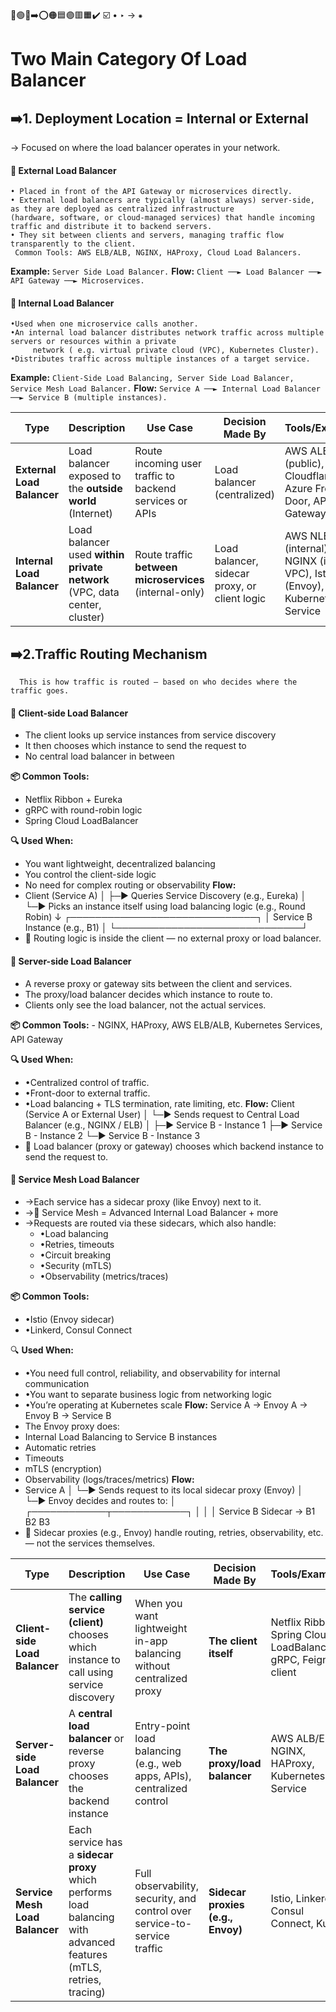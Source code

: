 🔵🟢🔴➡️⭕🟠🟦🟣🟥🟧✔️
☑️
•
‣
→
⁕
# Two Main Category Of Load Balancer

## ➡️1. Deployment Location = Internal or External
→ Focused on where the load balancer operates in your network.

#### 🔵 External Load Balancer
    • Placed in front of the API Gateway or microservices directly.  
    • External load balancers are typically (almost always) server-side, as they are deployed as centralized infrastructure  
    (hardware, software, or cloud-managed services) that handle incoming traffic and distribute it to backend servers.  
    • They sit between clients and servers, managing traffic flow transparently to the client.  
     Common Tools: AWS ELB/ALB, NGINX, HAProxy, Cloud Load Balancers.
**Example:** `Server Side Load Balancer.`
**Flow:** `Client ──► Load Balancer ──► API Gateway ──► Microservices.`

#### 🔵 Internal Load Balancer
    •Used when one microservice calls another.
    •An internal load balancer distributes network traffic across multiple servers or resources within a private 
         network ( e.g. virtual private cloud (VPC), Kubernetes Cluster).
    •Distributes traffic across multiple instances of a target service.
**Example:** `Client-Side Load Balancing, Server Side Load Balancer, Service Mesh Load Balancer.`
**Flow:** `Service A ──► Internal Load Balancer ──► Service B (multiple instances).`

| **Type**                   | **Description**                                                           | **Use Case**                                            | **Decision Made By**                          | **Tools/Examples**                                                                |
| -------------------------- | ------------------------------------------------------------------------- | ------------------------------------------------------- | --------------------------------------------- | --------------------------------------------------------------------------------- |
| **External Load Balancer** | Load balancer exposed to the **outside world** (Internet)                 | Route incoming user traffic to backend services or APIs | Load balancer (centralized)                   | AWS ALB/ELB (public), Cloudflare, Azure Front Door, API Gateway                   |
| **Internal Load Balancer** | Load balancer used **within private network** (VPC, data center, cluster) | Route traffic **between microservices** (internal-only) | Load balancer, sidecar proxy, or client logic | AWS NLB (internal), NGINX (inside VPC), Istio (Envoy), Ribbon, Kubernetes Service |

## ➡️2.Traffic Routing Mechanism
      This is how traffic is routed — based on who decides where the traffic goes.
#### 🔵 Client-side Load Balancer
- The client looks up service instances from service discovery
- It then chooses which instance to send the request to
- No central load balancer in between

**📦 Common Tools:**
- Netflix Ribbon + Eureka
- gRPC with round-robin logic
- Spring Cloud LoadBalancer

**🔍 Used When:**
- You want lightweight, decentralized balancing
- You control the client-side logic
- No need for complex routing or observability
  **Flow:**
- Client (Service A)
  │
  ├─► Queries Service Discovery (e.g., Eureka)
  │
  └─► Picks an instance itself using load balancing logic (e.g., Round Robin)
  ↓
  ┌──────────────────────────────┐
  │   Service B Instance (e.g., B1)   │
  └──────────────────────────────┘
- 🧠 Routing logic is inside the client — no external proxy or load balancer.

#### 🔵 Server-side Load Balancer
  - A reverse proxy or gateway sits between the client and services.
  - The proxy/load balancer decides which instance to route to.
  - Clients only see the load balancer, not the actual services.

   **📦 Common Tools:**
         - NGINX, HAProxy, AWS ELB/ALB, Kubernetes Services, API Gateway

   **🔍 Used When:**
   - •Centralized control of traffic.
   - •Front-door to external traffic.
   - •Load balancing + TLS termination, rate limiting, etc.
     **Flow:**
     Client (Service A or External User)
     │
     └─► Sends request to Central Load Balancer (e.g., NGINX / ELB)
     │
     ├─► Service B - Instance 1
     ├─► Service B - Instance 2
     └─► Service B - Instance 3
  - 🧠 Load balancer (proxy or gateway) chooses which backend instance to send the request to.
  #### 🔵 Service Mesh Load Balancer
   - →Each service has a sidecar proxy (like Envoy) next to it.
   - →🔁 Service Mesh = Advanced Internal Load Balancer + more
   - →Requests are routed via these sidecars, which also handle:
     - •Load balancing
     - •Retries, timeouts
     - •Circuit breaking
     - •Security (mTLS)
     - •Observability (metrics/traces)
    
**📦 Common Tools:**
- •Istio (Envoy sidecar)
- •Linkerd, Consul Connect

 🔍 **Used When:**
  - •You need full control, reliability, and observability for internal communication
  - •You want to separate business logic from networking logic
  - •You’re operating at Kubernetes scale
  **Flow:**  Service A → Envoy A → Envoy B → Service B
  - The Envoy proxy does:
  -  Internal Load Balancing to Service B instances
  -  Automatic retries
  -  Timeouts
  -  mTLS (encryption)
  -  Observability (logs/traces/metrics)
     **Flow:** 
  - Service A
     │
     └─► Sends request to its local sidecar proxy (Envoy)
     │
     └─► Envoy decides and routes to:
     │
     ┌────────────┬────────────┐
     │            │            │
     Service B Sidecar → B1   B2   B3
  - 🧠 Sidecar proxies (e.g., Envoy) handle routing, retries, observability, etc. — not the services themselves.

| **Type**                       | **Description**                                                                                                    | **Use Case**                                                              | **Decision Made By**              | **Tools/Examples**                                            |
| ------------------------------ | ------------------------------------------------------------------------------------------------------------------ | ------------------------------------------------------------------------- | --------------------------------- | ------------------------------------------------------------- |
| **Client-side Load Balancer**  | The **calling service (client)** chooses which instance to call using service discovery                            | When you want lightweight in-app balancing without centralized proxy      | **The client itself**             | Netflix Ribbon, Spring Cloud LoadBalancer, gRPC, Feign client |
| **Server-side Load Balancer**  | A **central load balancer** or reverse proxy chooses the backend instance                                          | Entry-point load balancing (e.g., web apps, APIs), centralized control    | **The proxy/load balancer**       | AWS ALB/ELB, NGINX, HAProxy, Kubernetes Service               |
| **Service Mesh Load Balancer** | Each service has a **sidecar proxy** which performs load balancing with advanced features (mTLS, retries, tracing) | Full observability, security, and control over service-to-service traffic | **Sidecar proxies (e.g., Envoy)** | Istio, Linkerd, Consul Connect, Kuma                          |


      
    



